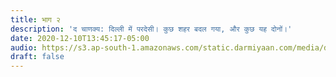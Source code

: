 ```yaml
---
title: भाग २
description: 'द चाणक्य: दिल्ली में परदेसी। कुछ शहर बदल गया, और कुछ यह दोनों।'
date: 2020-12-10T13:45:17-05:00
audio: https://s3.ap-south-1.amazonaws.com/static.darmiyaan.com/media/darmiyaan-episode-2.mp3
draft: false
---
```

